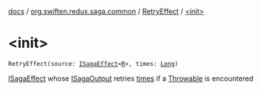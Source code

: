 [docs](../../index.md) / [org.swiften.redux.saga.common](../index.md) / [RetryEffect](index.md) / [&lt;init&gt;](./-init-.md)

# &lt;init&gt;

`RetryEffect(source: `[`ISagaEffect`](../-i-saga-effect.md)`<`[`R`](index.md#R)`>, times: `[`Long`](https://kotlinlang.org/api/latest/jvm/stdlib/kotlin/-long/index.html)`)`

[ISagaEffect](../-i-saga-effect.md) whose [ISagaOutput](../-i-saga-output/index.md) retries [times](times.md) if a [Throwable](https://kotlinlang.org/api/latest/jvm/stdlib/kotlin/-throwable/index.html) is encountered

